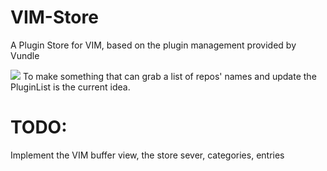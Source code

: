 # VIM-Store
A Plugin Store for VIM, based on the plugin management provided by Vundle

![]("1.png")
To make something that can grab a list of repos' names and update the PluginList is the current idea.

# TODO:
Implement the VIM buffer view, the store sever, categories, entries
